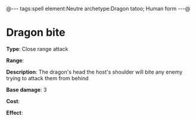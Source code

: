 @---
tags:spell
element:Neutre
archetype:Dragon tatoo; Human form
---@

# Dragon bite

**Type**:
Close range attack

**Range**:

**Description**:
The dragon's head the host's shoulder will bite any enemy trying to attack them from behind

**Base damage**: 3

**Cost**:

**Effect**:
